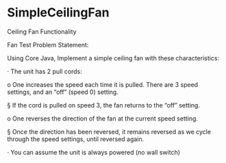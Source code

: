 # SimpleCeilingFan
Ceiling Fan Functionality

Fan Test Problem Statement:

Using Core Java, Implement a simple ceiling fan with these characteristics:

· The unit has 2 pull cords:

o One increases the speed each time it is pulled. There are 3 speed settings, and an “off” (speed 0) setting.

§ If the cord is pulled on speed 3, the fan returns to the “off” setting.

o One reverses the direction of the fan at the current speed setting.

§ Once the direction has been reversed, it remains reversed as we cycle through the speed settings, until reversed again.

· You can assume the unit is always powered (no wall switch)
